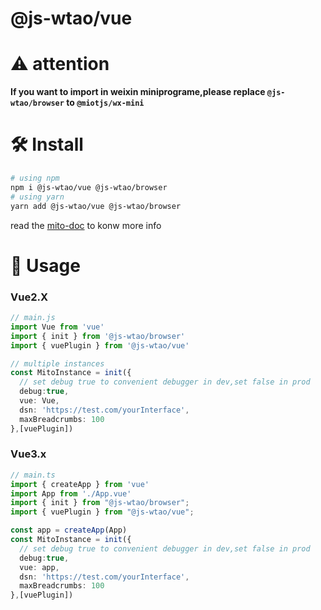 # @js-wtao/vue

# ⚠️ attention

**If you want to import in weixin miniprograme,please replace `@js-wtao/browser` to `@miotjs/wx-mini`**



# 🛠️ Install

```bash
# using npm
npm i @js-wtao/vue @js-wtao/browser
# using yarn
yarn add @js-wtao/vue @js-wtao/browser
```

read the [mito-doc](https://mitojs.github.io/mito-doc/#/sdk/guide/introduction) to konw more info


# 🥳 Usage

### Vue2.X

```typescript
// main.js
import Vue from 'vue'
import { init } from '@js-wtao/browser'
import { vuePlugin } from '@js-wtao/vue'

// multiple instances
const MitoInstance = init({
  // set debug true to convenient debugger in dev,set false in prod
  debug:true,
  vue: Vue,
  dsn: 'https://test.com/yourInterface',
  maxBreadcrumbs: 100
},[vuePlugin])

```

### Vue3.x
```typescript
// main.ts
import { createApp } from 'vue'
import App from './App.vue'
import { init } from "@js-wtao/browser";
import { vuePlugin } from "@js-wtao/vue";

const app = createApp(App)
const MitoInstance = init({
  // set debug true to convenient debugger in dev,set false in prod
  debug:true,
  vue: app,
  dsn: 'https://test.com/yourInterface',
  maxBreadcrumbs: 100
},[vuePlugin])
```
